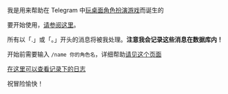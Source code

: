 我是用来帮助在 Telegram 中[玩桌面角色扮演游戏](http://wiki.aleadea.com/index.php/TRPG)而诞生的

要开始使用，[请参阅这里](http://wiki.aleadea.com/index.php/Telegram_TRPG_%E6%9C%BA%E5%99%A8%E4%BA%BA)。

所有以「.」或「。」开头的消息将被我处理。**注意我会记录这些消息在数据库内！**

开始前需要输入 `/name 你的角色名`，详细帮助[请见这个页面](http://wiki.aleadea.com/index.php/Telegram_TRPG_%E6%9C%BA%E5%99%A8%E4%BA%BA%E6%8C%87%E4%BB%A4%E6%96%87%E6%A1%A3)

[在这里可以查看记录下的日志](https://logs.paotuan.space)

祝冒险愉快！